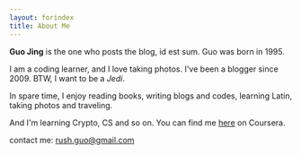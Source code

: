 ```yaml
---
layout: forindex
title: About Me
---
```


**Guo Jing** is the one who posts the blog, id est sum. Guo was born in 1995.

I am a coding learner, and I love taking photos. I've been a blogger since 2009. BTW, I want to be a *Jedi*.

In spare time, I enjoy reading books, writing blogs and codes, learning Latin, taking photos and traveling.

And I'm learning Crypto, CS and so on. You can find me <a href="https://www.coursera.org/user/i/361951d01125a4915d2bc9815ad17a1b">here</a> on Coursera.

contact me: <rush.guo@gmail.com>
